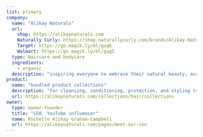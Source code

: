 ```yaml
---
list: primary
company:
  name: "Alikay Naturals"
  url:
    shop: https://alikaynaturals.com
    Naturally Curly: https://shop.naturallycurly.com/brands/Alikay-Naturals.html
    Target: https://go.magik.ly/ml/gug6
    Walmart: https://go.magik.ly/ml/gug5
  type: Haircare and bodycare
  ingredients:
    - organic
  description: "inspiring everyone to embrace their natural beauty, accessible everywhere"
product:
  name: "bundled product collections"
  description: "for cleansing, conditioning, protection, and styling treatments that fit together"
  url: https://alikaynaturals.com/collections/hair/collections
owner:
  type: owner-founder
  title: "CEO, YouTube influencer"
  name: Rochelle Alikay Graham-Campbell
  url: https://alikaynaturals.com/pages/meet-our-ceo
---
```

